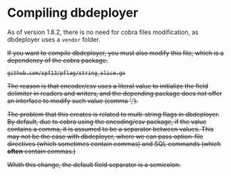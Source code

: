 # Compiling dbdeployer
As of version 1.8.2, there is no need for cobra files modification, as dbdeployer uses a `vendor` folder.

<strike>If you want to compile dbdeployer, you must also modify this file, which is a dependency of the cobra package.

    github.com/spf13/pflag/string_slice.go

The reason is that encoder/csv uses a literal value to initialize the field delimiter in readers and writers, and the depending package does not offer an interface to modify such value (comma ',').

The problem that this creates is related to multi-string flags in dbdeployer. By default, due to cobra using the encoding/csv package, if the value contains a comma, it is assumed to be a separator between values. This may not be the case with dbdeployer, where we can pass option-file directives (which sometimes contain commas) and SQL commands (which **often** contain commas.)

Whith this change, the default field separator is a semicolon.</strike>
